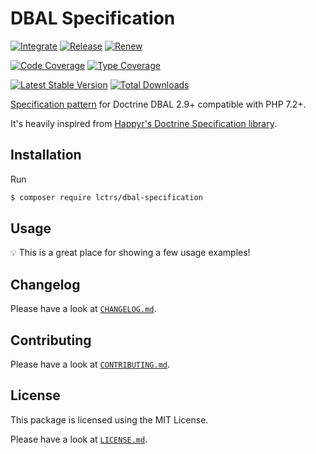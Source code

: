 # DBAL Specification

[![Integrate](https://github.com/Lctrs/DBAL-Specification/workflows/Integrate/badge.svg?branch=master)](https://github.com/Lctrs/DBAL-Specification/actions)
[![Release](https://github.com/Lctrs/DBAL-Specification/workflows/Release/badge.svg?branch=master)](https://github.com/Lctrs/DBAL-Specification/actions)
[![Renew](https://github.com/Lctrs/DBAL-Specification/workflows/Renew/badge.svg?branch=master)](https://github.com/Lctrs/DBAL-Specification/actions)

[![Code Coverage](https://codecov.io/gh/Lctrs/DBAL-Specification/branch/master/graph/badge.svg)](https://codecov.io/gh/Lctrs/DBAL-Specification)
[![Type Coverage](https://shepherd.dev/github/Lctrs/DBAL-Specification/coverage.svg)](https://shepherd.dev/github/Lctrs/DBAL-Specification)

[![Latest Stable Version](https://img.shields.io/packagist/v/Lctrs/DBAL-Specification?style=flat-square)](https://packagist.org/packages/Lctrs/DBAL-Specification)
[![Total Downloads](https://img.shields.io/packagist/dt/Lctrs/DBAL-Specification?style=flat-square)](https://packagist.org/packages/Lctrs/DBAL-Specification)

[Specification pattern](http://en.wikipedia.org/wiki/Specification_pattern) for Doctrine DBAL 2.9+ compatible with PHP 7.2+.

It's heavily inspired from [Happyr's Doctrine Specification library](https://github.com/Happyr/Doctrine-Specification).

## Installation

Run

```sh
$ composer require lctrs/dbal-specification
```

## Usage

:bulb: This is a great place for showing a few usage examples!

## Changelog

Please have a look at [`CHANGELOG.md`](CHANGELOG.md).

## Contributing

Please have a look at [`CONTRIBUTING.md`](.github/CONTRIBUTING.md).

## License

This package is licensed using the MIT License.

Please have a look at [`LICENSE.md`](LICENSE.md).
